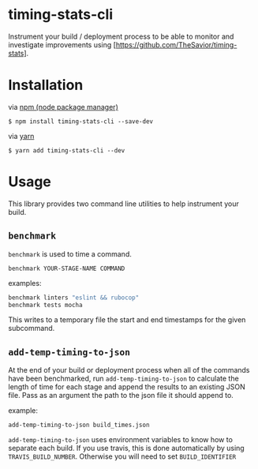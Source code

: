 timing-stats-cli
=================
Instrument your build / deployment process to be able to monitor and investigate improvements using [https://github.com/TheSavior/timing-stats].

# Installation

via [npm (node package manager)](https://github.com/npm/npm)

    $ npm install timing-stats-cli --save-dev

via [yarn](https://github.com/yarnpkg/yarn)

    $ yarn add timing-stats-cli --dev

# Usage
This library provides two command line utilities to help instrument your build.

## `benchmark`
`benchmark` is used to time a command.

```
benchmark YOUR-STAGE-NAME COMMAND
```

examples:
```bash
benchmark linters "eslint && rubocop"
benchmark tests mocha
```

This writes to a temporary file the start and end timestamps for the given subcommand.

## `add-temp-timing-to-json`
At the end of your build or deployment process when all of the commands have been benchmarked, run `add-temp-timing-to-json` to calculate the length of time for each stage and append the results to an existing JSON file. Pass as an argument the path to the json file it should append to.

example:
```
add-temp-timing-to-json build_times.json
```

`add-temp-timing-to-json` uses environment variables to know how to separate each build. If you use travis, this is done automatically by using `TRAVIS_BUILD_NUMBER`. Otherwise you will need to set `BUILD_IDENTIFIER`
